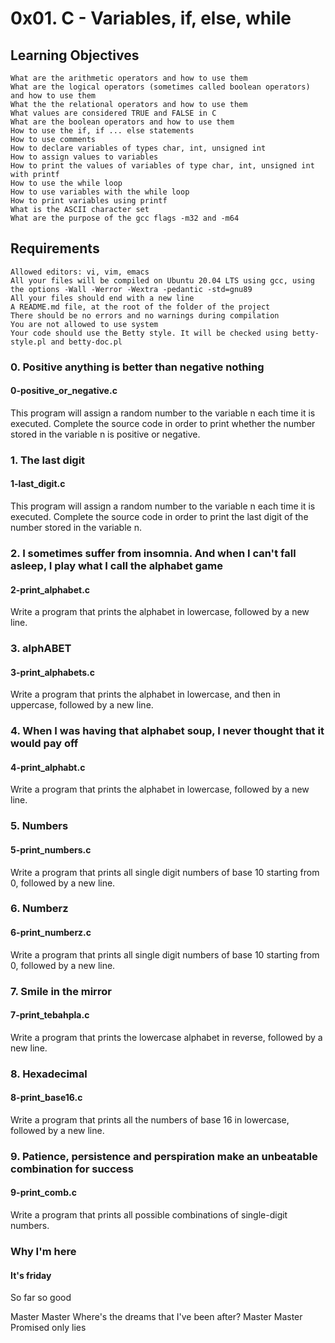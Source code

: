 # 0x01. C - Variables, if, else, while
## Learning Objectives


    What are the arithmetic operators and how to use them
    What are the logical operators (sometimes called boolean operators) and how to use them
    What the the relational operators and how to use them
    What values are considered TRUE and FALSE in C
    What are the boolean operators and how to use them
    How to use the if, if ... else statements
    How to use comments
    How to declare variables of types char, int, unsigned int
    How to assign values to variables
    How to print the values of variables of type char, int, unsigned int with printf
    How to use the while loop
    How to use variables with the while loop
    How to print variables using printf
    What is the ASCII character set
    What are the purpose of the gcc flags -m32 and -m64

## Requirements


    Allowed editors: vi, vim, emacs
    All your files will be compiled on Ubuntu 20.04 LTS using gcc, using the options -Wall -Werror -Wextra -pedantic -std=gnu89
    All your files should end with a new line
    A README.md file, at the root of the folder of the project
    There should be no errors and no warnings during compilation
    You are not allowed to use system
    Your code should use the Betty style. It will be checked using betty-style.pl and betty-doc.pl


### 0. Positive anything is better than negative nothing
#### 0-positive_or_negative.c 
This program will assign a random number to the variable n each time it is executed. Complete the source code in order to print whether the number stored in the variable n is positive or negative.

### 1. The last digit
#### 1-last_digit.c
This program will assign a random number to the variable n each time it is executed. Complete the source code in order to print the last digit of the number stored in the variable n.

### 2. I sometimes suffer from insomnia. And when I can't fall asleep, I play what I call the alphabet game 
#### 2-print_alphabet.c
Write a program that prints the alphabet in lowercase, followed by a new line.

### 3. alphABET 
#### 3-print_alphabets.c
Write a program that prints the alphabet in lowercase, and then in uppercase, followed by a new line.

### 4. When I was having that alphabet soup, I never thought that it would pay off 
#### 4-print_alphabt.c
Write a program that prints the alphabet in lowercase, followed by a new line.

### 5. Numbers 
#### 5-print_numbers.c
Write a program that prints all single digit numbers of base 10 starting from 0, followed by a new line.

### 6. Numberz 
#### 6-print_numberz.c
Write a program that prints all single digit numbers of base 10 starting from 0, followed by a new line.

### 7. Smile in the mirror 
#### 7-print_tebahpla.c
Write a program that prints the lowercase alphabet in reverse, followed by a new line.

### 8. Hexadecimal 
#### 8-print_base16.c
Write a program that prints all the numbers of base 16 in lowercase, followed by a new line.

### 9. Patience, persistence and perspiration make an unbeatable combination for success 
#### 9-print_comb.c
Write a program that prints all possible combinations of single-digit numbers.

### Why I'm here
#### It's friday
So far so good

Master
Master
Where's the dreams that I've been after?
Master
Master
Promised only lies
